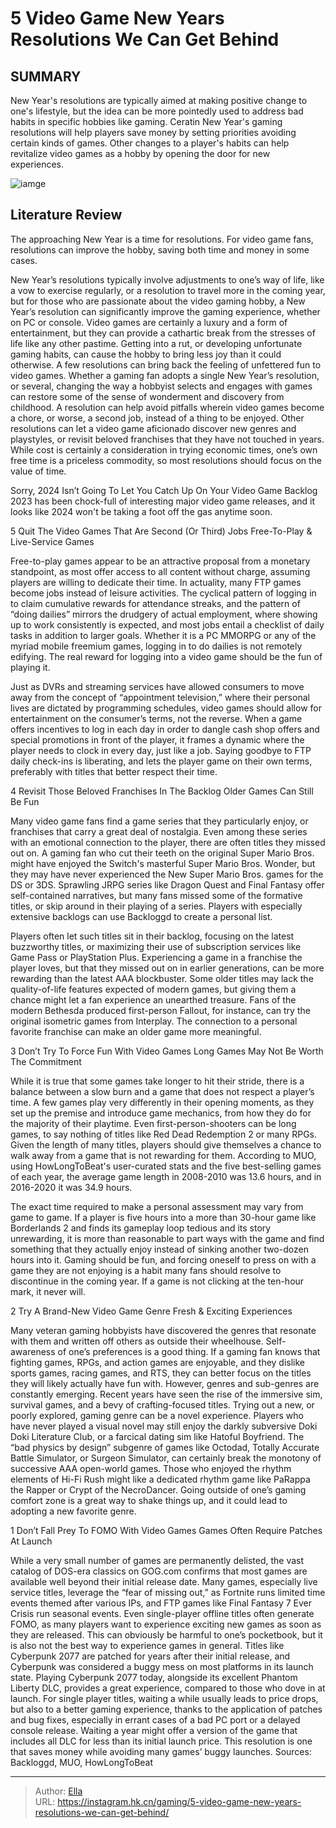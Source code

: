 # 5 Video Game New Years Resolutions We Can Get Behind


## SUMMARY 


 New Year&#39;s resolutions are typically aimed at making positive change to one&#39;s lifestyle, but the idea can be more pointedly used to address bad habits in specific hobbies like gaming. 
 Ceratin New Year&#39;s gaming resolutions will help players save money by setting priorities avoiding certain kinds of games. 
 Other changes to a player&#39;s habits can help revitalize video games as a hobby by opening the door for new experiences. 

![iamge](https://static1.srcdn.com/wordpress/wp-content/uploads/2023/12/5-video-game-new-years-resolutions-we-can-get-behind.jpg)

## Literature Review

The approaching New Year is a time for resolutions. For video game fans, resolutions can improve the hobby, saving both time and money in some cases.




New Year’s resolutions typically involve adjustments to one’s way of life, like a vow to exercise regularly, or a resolution to travel more in the coming year, but for those who are passionate about the video gaming hobby, a New Year’s resolution can significantly improve the gaming experience, whether on PC or console. Video games are certainly a luxury and a form of entertainment, but they can provide a cathartic break from the stresses of life like any other pastime. Getting into a rut, or developing unfortunate gaming habits, can cause the hobby to bring less joy than it could otherwise. A few resolutions can bring back the feeling of unfettered fun to video games.
Whether a gaming fan adopts a single New Year’s resolution, or several, changing the way a hobbyist selects and engages with games can restore some of the sense of wonderment and discovery from childhood. A resolution can help avoid pitfalls wherein video games become a chore, or worse, a second job, instead of a thing to be enjoyed. Other resolutions can let a video game aficionado discover new genres and playstyles, or revisit beloved franchises that they have not touched in years. While cost is certainly a consideration in trying economic times, one’s own free time is a priceless commodity, so most resolutions should focus on the value of time.
            
 
 Sorry, 2024 Isn’t Going To Let You Catch Up On Your Video Game Backlog 
2023 has been chock-full of interesting major video game releases, and it looks like 2024 won&#39;t be taking a foot off the gas anytime soon.












 








 5  Quit The Video Games That Are Second (Or Third) Jobs 
Free-To-Play &amp; Live-Service Games
        

Free-to-play games appear to be an attractive proposal from a monetary standpoint, as most offer access to all content without charge, assuming players are willing to dedicate their time. In actuality, many FTP games become jobs instead of leisure activities. The cyclical pattern of logging in to claim cumulative rewards for attendance streaks, and the pattern of “doing dailies” mirrors the drudgery of actual employment, where showing up to work consistently is expected, and most jobs entail a checklist of daily tasks in addition to larger goals. Whether it is a PC MMORPG or any of the myriad mobile freemium games, logging in to do dailies is not remotely edifying.
The real reward for logging into a video game should be the fun of playing it. 

Just as DVRs and streaming services have allowed consumers to move away from the concept of “appointment television,” where their personal lives are dictated by programming schedules, video games should allow for entertainment on the consumer’s terms, not the reverse. When a game offers incentives to log in each day in order to dangle cash shop offers and special promotions in front of the player, it frames a dynamic where the player needs to clock in every day, just like a job. Saying goodbye to FTP daily check-ins is liberating, and lets the player game on their own terms, preferably with titles that better respect their time.





 4  Revisit Those Beloved Franchises In The Backlog 
Older Games Can Still Be Fun
        

Many video game fans find a game series that they particularly enjoy, or franchises that carry a great deal of nostalgia. Even among these series with an emotional connection to the player, there are often titles they missed out on. A gaming fan who cut their teeth on the original Super Mario Bros. might have enjoyed the Switch&#39;s masterful Super Mario Bros. Wonder, but they may have never experienced the New Super Mario Bros. games for the DS or 3DS. Sprawling JRPG series like Dragon Quest and Final Fantasy offer self-contained narratives, but many fans missed some of the formative titles, or skip around in their playing of a series.
Players with especially extensive backlogs can use Backloggd to create a personal list. 

Players often let such titles sit in their backlog, focusing on the latest buzzworthy titles, or maximizing their use of subscription services like Game Pass or PlayStation Plus. Experiencing a game in a franchise the player loves, but that they missed out on in earlier generations, can be more rewarding than the latest AAA blockbuster. Some older titles may lack the quality-of-life features expected of modern games, but giving them a chance might let a fan experience an unearthed treasure. Fans of the modern Bethesda produced first-person Fallout, for instance, can try the original isometric games from Interplay. The connection to a personal favorite franchise can make an older game more meaningful.





 3  Don’t Try To Force Fun With Video Games 
Long Games May Not Be Worth The Commitment
        

While it is true that some games take longer to hit their stride, there is a balance between a slow burn and a game that does not respect a player’s time. A few games play very differently in their opening moments, as they set up the premise and introduce game mechanics, from how they do for the majority of their playtime. Even first-person-shooters can be long games, to say nothing of titles like Red Dead Redemption 2 or many RPGs. Given the length of many titles, players should give themselves a chance to walk away from a game that is not rewarding for them.
According to MUO, using HowLongToBeat&#39;s user-curated stats and the five best-selling games of each year, the average game length in 2008-2010 was 13.6 hours, and in 2016-2020 it was 34.9 hours. 

The exact time required to make a personal assessment may vary from game to game. If a player is five hours into a more than 30-hour game like Borderlands 2 and finds its gameplay loop tedious and its story unrewarding, it is more than reasonable to part ways with the game and find something that they actually enjoy instead of sinking another two-dozen hours into it. Gaming should be fun, and forcing oneself to press on with a game they are not enjoying is a habit many fans should resolve to discontinue in the coming year. If a game is not clicking at the ten-hour mark, it never will.





 2  Try A Brand-New Video Game Genre 
Fresh &amp; Exciting Experiences
        

Many veteran gaming hobbyists have discovered the genres that resonate with them and written off others as outside their wheelhouse. Self-awareness of one’s preferences is a good thing. If a gaming fan knows that fighting games, RPGs, and action games are enjoyable, and they dislike sports games, racing games, and RTS, they can better focus on the titles they will likely actually have fun with. However, genres and sub-genres are constantly emerging. Recent years have seen the rise of the immersive sim, survival games, and a bevy of crafting-focused titles. Trying out a new, or poorly explored, gaming genre can be a novel experience.
Players who have never played a visual novel may still enjoy the darkly subversive Doki Doki Literature Club, or a farcical dating sim like Hatoful Boyfriend. The “bad physics by design” subgenre of games like Octodad, Totally Accurate Battle Simulator, or Surgeon Simulator, can certainly break the monotony of successive AAA open-world games. Those who enjoyed the rhythm elements of Hi-Fi Rush might like a dedicated rhythm game like PaRappa the Rapper or Crypt of the NecroDancer. Going outside of one’s gaming comfort zone is a great way to shake things up, and it could lead to adopting a new favorite genre.





 1  Don’t Fall Prey To FOMO With Video Games 
Games Often Require Patches At Launch
        

While a very small number of games are permanently delisted, the vast catalog of DOS-era classics on GOG.com confirms that most games are available well beyond their initial release date. Many games, especially live service titles, leverage the “fear of missing out,” as Fortnite runs limited time events themed after various IPs, and FTP games like Final Fantasy 7 Ever Crisis run seasonal events. Even single-player offline titles often generate FOMO, as many players want to experience exciting new games as soon as they are released. This can obviously be harmful to one’s pocketbook, but it is also not the best way to experience games in general.
Titles like Cyberpunk 2077 are patched for years after their initial release, and Cyberpunk was considered a buggy mess on most platforms in its launch state. Playing Cyberpunk 2077 today, alongside its excellent Phantom Liberty DLC, provides a great experience, compared to those who dove in at launch. For single player titles, waiting a while usually leads to price drops, but also to a better gaming experience, thanks to the application of patches and bug fixes, especially in errant cases of a bad PC port or a delayed console release. Waiting a year might offer a version of the game that includes all DLC for less than its initial launch price. This resolution is one that saves money while avoiding many games’ buggy launches.
Sources: Backloggd, MUO, HowLongToBeat

---

> Author: [Ella](https://instagram.hk.cn/)  
> URL: https://instagram.hk.cn/gaming/5-video-game-new-years-resolutions-we-can-get-behind/  

